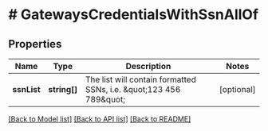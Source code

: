# # GatewaysCredentialsWithSsnAllOf

## Properties

Name | Type | Description | Notes
------------ | ------------- | ------------- | -------------
**ssnList** | **string[]** | The list will contain formatted SSNs, i.e. \&quot;123 456 789\&quot; | [optional]

[[Back to Model list]](../../README.md#models) [[Back to API list]](../../README.md#endpoints) [[Back to README]](../../README.md)
